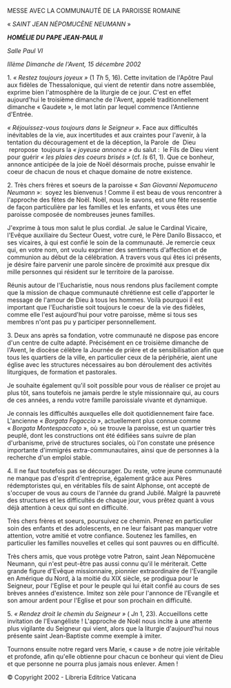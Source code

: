 MESSE AVEC LA COMMUNAUTÉ DE LA PAROISSE ROMAINE

« *SAINT JEAN NÉPOMUCÈNE NEUMANN* »

***HOMÉLIE DU PAPE JEAN-PAUL II***

*Salle Paul VI*

*IIIème Dimanche de l'Avent, 15 décembre 2002*

1. *« *Restez toujours joyeux* »* (1 *Th* 5, 16). Cette invitation de l'Apôtre Paul aux fidèles de Thessalonique, qui vient de retentir dans notre assemblée, exprime bien l'atmosphère de la liturgie de ce jour. C'est en effet aujourd'hui le troisième dimanche de l'Avent, appelé traditionnellement dimanche « Gaudete », le mot latin par lequel commence l'Antienne d'Entrée.

*« *Réjouissez-vous toujours dans le Seigneur* »*. Face aux difficultés inévitables de la vie, aux incertitudes et aux craintes pour l'avenir, à la tentation du découragement et de la déception, la Parole  de  Dieu  repropose  toujours la *« *joyeuse annonce* »* du salut :  le Fils de Dieu vient pour guérir *« *les plaies des coeurs brisés* »* (cf. *Is* 61, 1). Que ce bonheur, annonce anticipée de la joie de Noël désormais proche, puisse envahir le coeur de chacun de nous et chaque domaine de notre existence.

2. Très chers frères et soeurs de la paroisse « *San Giovanni Nepomuceno Neumann* »:  soyez les bienvenus ! Comme il est beau de vous rencontrer à l'approche des fêtes de Noël. Noël, nous le savons, est une fête ressentie de façon particulière par les familles et les enfants, et vous êtes une paroisse composée de nombreuses jeunes familles.

J'exprime à tous mon salut le plus cordial. Je salue le Cardinal Vicaire, l'Evêque auxiliaire du Secteur Ouest, votre curé, le Père Danilo Bissacco, et ses vicaires, à qui est confié le soin de la communauté. Je remercie ceux qui, en votre nom, ont voulu exprimer des sentiments d'affection et de communion au début de la célébration. A travers vous qui êtes ici présents, je désire faire parvenir une parole sincère de proximité aux presque dix mille personnes qui résident sur le territoire de la paroisse.

Réunis autour de l'Eucharistie, nous nous rendons plus facilement compte que la mission de chaque communauté chrétienne est celle d'apporter le message de l'amour de Dieu à tous les hommes. Voilà pourquoi il est important que l'Eucharistie soit toujours le coeur de la vie des fidèles, comme elle l'est aujourd'hui pour votre paroisse, même si tous ses membres n'ont pas pu y participer personnellement.

3. Deux ans après sa fondation, votre communauté ne dispose pas encore d'un centre de culte adapté. Précisément en ce troisième dimanche de l'Avent, le diocèse célèbre la Journée de prière et de sensibilisation afin que tous les quartiers de la ville, en particulier ceux de la périphérie, aient une église avec les structures nécessaires au bon déroulement des activités liturgiques, de formation et pastorales.

Je souhaite également qu'il soit possible pour vous de réaliser ce projet au plus tôt, sans toutefois ne jamais perdre le style missionnaire qui, au cours de ces années, a rendu votre famille paroissiale vivante et dynamique.

Je connais les difficultés auxquelles elle doit quotidiennement faire face. L'ancienne « *Borgata Fogaccia* », actuellement plus connue comme « *Borgata Montespaccato* », où se trouve la paroisse, est un quartier très peuplé, dont les constructions ont été édifiées sans suivre de plan d'urbanisme, privé de structures sociales, où l'on constate une présence importante d'immigrés extra-communautaires, ainsi que de personnes à la recherche d'un emploi stable.

4. Il ne faut toutefois pas se décourager. Du reste, votre jeune communauté ne manque pas d'esprit d'entreprise, également grâce aux Pères rédemptoristes qui, en véritables fils de saint Alphonse, ont accepté de s'occuper de vous au cours de l'année du grand Jubilé. Malgré la pauvreté des structures et les difficultés de chaque jour, vous prêtez quant à vous déjà attention à ceux qui sont en difficulté.

Très chers frères et soeurs, poursuivez ce chemin. Prenez en particulier soin des enfants et des adolescents, en ne leur faisant pas manquer votre attention, votre amitié et votre confiance. Soutenez les familles, en particulier les familles nouvelles et celles qui sont pauvres ou en difficulté.

Très chers amis, que vous protège votre Patron, saint Jean Népomucène Neumann, qui n'est peut-être pas aussi connu qu'il le mériterait. Cette grande figure d'Evêque missionnaire, pionnier extraordinaire de l'Evangile en Amérique du Nord, à la moitié du XIX siècle, se prodigua pour le Seigneur, pour l'Eglise et pour le peuple qui lui était confié au cours de ses brèves années d'existence. Imitez son zèle pour l'annonce de l'Evangile et son amour ardent pour l'Eglise et pour son prochain en difficulté.

5. *« *Rendez droit le chemin du Seigneur* »* ( *Jn* 1, 23). Accueillons cette invitation de l'Evangéliste ! L'approche de Noël nous incite à une attente plus vigilante du Seigneur qui vient, alors que la liturgie d'aujourd'hui nous présente saint Jean-Baptiste comme exemple à imiter.

Tournons ensuite notre regard vers Marie, « cause » de notre joie véritable et profonde, afin qu'elle obtienne pour chacun ce bonheur qui vient de Dieu et que personne ne pourra plus jamais nous enlever. Amen !

© Copyright 2002 - Libreria Editrice Vaticana